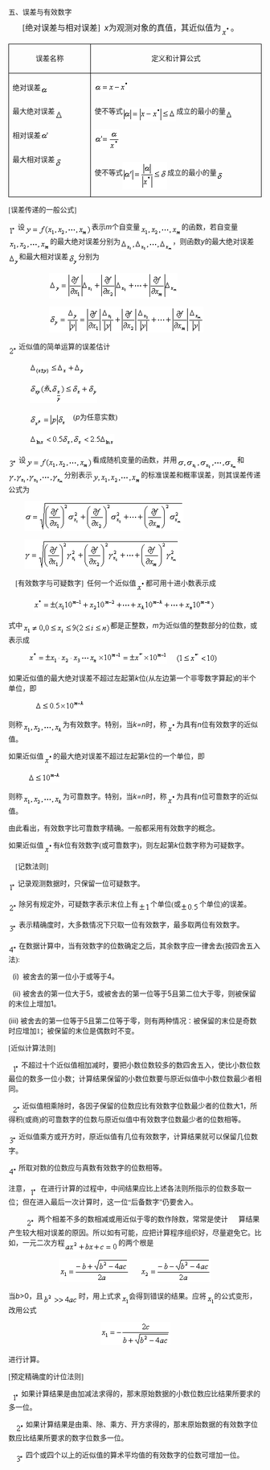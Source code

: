<div class=Section1>
<p class=MsoNormal style='line-height:12.0pt'><span lang=ZH-CN
style='font-family:宋体_GB2312'>五、误差与有效数字</span></p>
<p class=MsoList2 style='margin-left:21.0pt;line-height:12.0pt'><span
lang=EN-US style='font-size:12.0pt;font-family:宋体_GB2312'>[</span><span
lang=ZH-CN style='font-size:12.0pt;font-family:宋体_GB2312'>绝对误差与相对误差</span><span
lang=EN-US style='font-size:12.0pt;font-family:宋体_GB2312'>]&nbsp; </span><i><span
lang=EN-US style='font-size:12.0pt'>x</span></i><span lang=ZH-CN
style='font-size:12.0pt;font-family:宋体_GB2312'>为观测对象的真值，其近似值为</span><sub><span
lang=EN-US style='font-family:宋体_GB2312'><img width=19 height=21
src="res/17e9d95da129bdd93c34fb6cc6aaaa52_5886_files/image002.gif" u1:shapes="_x0000_i1025"
align=absmiddle></span></sub><span lang=ZH-CN style='font-size:12.0pt;
font-family:宋体_GB2312'>。</span></p>
<table class=MsoNormalTable border=1 cellspacing=0 cellpadding=0
 style='border-collapse:collapse;border:none'>
 <tr style='height:24.05pt'>
  <td width=184 valign=top style='width:138.0pt;border:solid windowtext 1.0pt;
  padding:0mm 5.4pt 0mm 5.4pt;height:24.05pt'>
  <p class=MsoNormal align=center style='text-align:center;line-height:200%'><span
  lang=ZH-CN style='font-family:宋体_GB2312'>误差名称</span></p>
  </td>
  <td width=408 valign=top style='width:306.0pt;border:solid windowtext 1.0pt;
  border-left:none;padding:0mm 5.4pt 0mm 5.4pt;height:24.05pt'>
  <p class=MsoNormal align=center style='text-align:center;line-height:200%'><span
  lang=ZH-CN style='font-family:宋体_GB2312'>定义和计算公式</span></p>
  </td>
 </tr>
 <tr>
  <td width=184 valign=top style='width:138.0pt;border:solid windowtext 1.0pt;
  border-top:none;padding:0mm 5.4pt 0mm 5.4pt'>
  <p class=MsoNormal style='line-height:200%'><span lang=ZH-CN
  style='font-family:宋体_GB2312'>绝对误差</span><sub><span lang=EN-US
  style='font-family:宋体_GB2312'><img width=15 height=15
  src="res/17e9d95da129bdd93c34fb6cc6aaaa52_5886_files/image004.gif"
  u1:shapes="_x0000_i1026" align=absmiddle></span></sub></p>
  <p class=MsoNormal style='line-height:200%'><span lang=ZH-CN
  style='font-family:宋体_GB2312'>最大绝对误差</span><sub><span lang=EN-US
  style='font-family:宋体_GB2312'><img width=16 height=18
  src="res/17e9d95da129bdd93c34fb6cc6aaaa52_5886_files/image006.gif"
  u1:shapes="_x0000_i1027" align=absmiddle></span></sub></p>
  <p class=MsoNormal style='line-height:200%'><span lang=ZH-CN
  style='font-family:宋体_GB2312'>相对误差</span><sub><span lang=EN-US
  style='font-family:宋体_GB2312'><img width=17 height=19
  src="res/17e9d95da129bdd93c34fb6cc6aaaa52_5886_files/image008.gif"
  u1:shapes="_x0000_i1028"></span></sub></p>
  <p class=MsoNormal style='line-height:200%'><span lang=ZH-CN
  style='font-family:宋体_GB2312'>最大相对误差</span><sub><span lang=EN-US
  style='font-family:宋体_GB2312'><img width=16 height=20
  src="res/17e9d95da129bdd93c34fb6cc6aaaa52_5886_files/image010.gif"
  u1:shapes="_x0000_i1029" align=absmiddle></span></sub></p>
  </td>
  <td width=408 valign=top style='width:306.0pt;border-top:none;border-left:
  none;border-bottom:solid windowtext 1.0pt;border-right:solid windowtext 1.0pt;
  padding:0mm 5.4pt 0mm 5.4pt'>
  <p class=MsoNormal style='line-height:200%'><sub><span lang=EN-US
  style='font-family:宋体_GB2312'><img width=69 height=21
  src="res/17e9d95da129bdd93c34fb6cc6aaaa52_5886_files/image012.gif"
  u1:shapes="_x0000_i1030"></span></sub></p>
  <p class=MsoNormal style='line-height:200%'><span lang=ZH-CN
  style='font-family:宋体_GB2312'>使不等式</span><sub><span lang=EN-US
  style='font-family:宋体_GB2312'><img width=107 height=29
  src="res/17e9d95da129bdd93c34fb6cc6aaaa52_5886_files/image014.gif"
  u1:shapes="_x0000_i1031" align=absmiddle></span></sub><span lang=ZH-CN
  style='font-family:宋体_GB2312'>成立的最小的量</span><sub><span lang=EN-US
  style='font-family:宋体_GB2312'><img width=16 height=17
  src="res/17e9d95da129bdd93c34fb6cc6aaaa52_5886_files/image016.gif"
  u1:shapes="_x0000_i1032" align=absmiddle></span></sub></p>
  <p class=MsoNormal style='line-height:200%'><sub><span lang=EN-US
  style='font-family:宋体_GB2312'><img width=51 height=41
  src="res/17e9d95da129bdd93c34fb6cc6aaaa52_5886_files/image018.gif"
  u1:shapes="_x0000_i1033"></span></sub></p>
  <p class=MsoNormal style='line-height:200%'><span lang=ZH-CN
  style='font-family:宋体_GB2312'>使不等式</span><sub><span lang=EN-US
  style='font-family:宋体_GB2312'><img width=89 height=55
  src="res/17e9d95da129bdd93c34fb6cc6aaaa52_5886_files/image020.gif"
  u1:shapes="_x0000_i1034" align=absmiddle></span></sub><span lang=ZH-CN
  style='font-family:宋体_GB2312'>成立的最小的量</span><sub><span lang=EN-US
  style='font-family:宋体_GB2312'><img width=15 height=19
  src="res/17e9d95da129bdd93c34fb6cc6aaaa52_5886_files/image022.gif"
  u1:shapes="_x0000_i1035" align=absmiddle></span></sub></p>
  </td>
 </tr>
</table>
<p class=MsoNormal><span lang=EN-US style='font-family:宋体_GB2312'>[</span><span
lang=ZH-CN style='font-family:宋体_GB2312'>误差传递的一般公式</span><span lang=EN-US
style='font-family:宋体_GB2312'>]</span></p>
<p class=MsoNormal><sub><span lang=EN-US style='font-family:宋体_GB2312'><img
width=15 height=20 src="res/17e9d95da129bdd93c34fb6cc6aaaa52_5886_files/image024.gif"
u1:shapes="_x0000_i1047" align=absmiddle></span></sub><span lang=EN-US
style='font-family:宋体_GB2312'>&nbsp;</span><span lang=ZH-CN style='font-family:
宋体_GB2312'>设</span><sub><span lang=EN-US style='font-family:宋体_GB2312'><img
width=133 height=24 src="res/17e9d95da129bdd93c34fb6cc6aaaa52_5886_files/image026.gif"
u1:shapes="_x0000_i1048" align=absmiddle></span></sub><span lang=ZH-CN
style='font-family:宋体_GB2312'>表示</span><i><span lang=EN-US>m</span></i><span
lang=ZH-CN style='font-family:宋体_GB2312'>个自变量</span><sub><span lang=EN-US
style='font-family:宋体_GB2312'><img width=83 height=24
src="res/17e9d95da129bdd93c34fb6cc6aaaa52_5886_files/image028.gif" u1:shapes="_x0000_i1049"
align=absmiddle></span></sub><span lang=ZH-CN style='font-family:宋体_GB2312'>的函数，若自变量</span><sub><span
lang=EN-US style='font-family:宋体_GB2312'><img width=83 height=24
src="res/17e9d95da129bdd93c34fb6cc6aaaa52_5886_files/image030.gif" u1:shapes="_x0000_i1050"
align=absmiddle></span></sub><span lang=ZH-CN style='font-family:宋体_GB2312'>的最大绝对误差分别为</span><sub><span
lang=EN-US style='font-family:宋体_GB2312'><img width=104 height=25
src="res/17e9d95da129bdd93c34fb6cc6aaaa52_5886_files/image032.gif" u1:shapes="_x0000_i1051"
align=absmiddle></span></sub><span lang=ZH-CN style='font-family:宋体_GB2312'>，则函数</span><i><span
lang=EN-US>y</span></i><span lang=ZH-CN style='font-family:宋体_GB2312'>的最大绝对误差</span><sub><span
lang=EN-US style='font-family:宋体_GB2312'><img width=21 height=25
src="res/17e9d95da129bdd93c34fb6cc6aaaa52_5886_files/image034.gif" u1:shapes="_x0000_i1052"
align=absmiddle></span></sub><span lang=ZH-CN style='font-family:宋体_GB2312'>和最大相对误差</span><sub><span
lang=EN-US style='font-family:宋体_GB2312'><img width=20 height=25
src="res/17e9d95da129bdd93c34fb6cc6aaaa52_5886_files/image036.gif" u1:shapes="_x0000_i1053"
align=absmiddle></span></sub><span lang=ZH-CN style='font-family:宋体_GB2312'>分别为</span></p>
<p class=MsoNormal style='layout-grid-mode:char'><span lang=EN-US
style='font-family:宋体_GB2312'>&nbsp;&nbsp;&nbsp;&nbsp;&nbsp;&nbsp;&nbsp;&nbsp;&nbsp;&nbsp;&nbsp;&nbsp;&nbsp;&nbsp;&nbsp;&nbsp;&nbsp;&nbsp;&nbsp;&nbsp;&nbsp;&nbsp;
<sub><img width=256 height=51
src="res/17e9d95da129bdd93c34fb6cc6aaaa52_5886_files/image038.gif" u1:shapes="_x0000_i1054"></sub></span></p>
<p class=MsoNormal><span lang=EN-US style='font-family:宋体_GB2312'>&nbsp;&nbsp;&nbsp;&nbsp;&nbsp;&nbsp;&nbsp;&nbsp;&nbsp;&nbsp;&nbsp;&nbsp;&nbsp;&nbsp;&nbsp;&nbsp;&nbsp;&nbsp;&nbsp;&nbsp;&nbsp;&nbsp;
<sub><img width=308 height=51
src="res/17e9d95da129bdd93c34fb6cc6aaaa52_5886_files/image040.gif" u1:shapes="_x0000_i1055"></sub></span></p>
<p class=MsoNormal><sub><span lang=EN-US style='font-family:宋体_GB2312'><img
width=17 height=20 src="res/17e9d95da129bdd93c34fb6cc6aaaa52_5886_files/image042.gif"
u1:shapes="_x0000_i1056" align=absmiddle></span></sub><span lang=EN-US
style='font-family:宋体_GB2312'>&nbsp;</span><span lang=ZH-CN style='font-family:
宋体_GB2312'>近似值的简单运算的误差估计</span></p>
<p class=MsoNormal><span lang=EN-US style='font-family:宋体_GB2312'>&nbsp;&nbsp;&nbsp;&nbsp;&nbsp;&nbsp;&nbsp;&nbsp;&nbsp;&nbsp;&nbsp;
<sub><img width=109 height=25
src="res/17e9d95da129bdd93c34fb6cc6aaaa52_5886_files/image044.gif" u1:shapes="_x0000_i1057"></sub></span></p>
<p class=MsoNormal><span lang=EN-US style='font-family:宋体_GB2312'>&nbsp;&nbsp;&nbsp;&nbsp;&nbsp;&nbsp;&nbsp;&nbsp;&nbsp;&nbsp;&nbsp;
<sub><img width=135 height=39
src="res/17e9d95da129bdd93c34fb6cc6aaaa52_5886_files/image046.gif" u1:shapes="_x0000_i1058"></sub></span></p>
<p class=MsoNormal><span lang=EN-US style='font-family:宋体_GB2312'>&nbsp;&nbsp;&nbsp;&nbsp;&nbsp;&nbsp;&nbsp;&nbsp;&nbsp;&nbsp;&nbsp;
<sub><img width=73 height=27
src="res/17e9d95da129bdd93c34fb6cc6aaaa52_5886_files/image048.gif" u1:shapes="_x0000_i1059"
align=absmiddle></sub>&nbsp;&nbsp;&nbsp;&nbsp;(</span><i><span lang=EN-US>p</span></i><span
lang=ZH-CN style='font-family:宋体_GB2312'>为任意实数</span><span lang=EN-US
style='font-family:宋体_GB2312'>)</span></p>
<p class=MsoNormal><span lang=EN-US style='font-family:宋体_GB2312'>&nbsp;&nbsp;&nbsp;&nbsp;&nbsp;&nbsp;&nbsp;&nbsp;&nbsp;&nbsp;&nbsp;
<sub><img width=169 height=24
src="res/17e9d95da129bdd93c34fb6cc6aaaa52_5886_files/image050.gif" u1:shapes="_x0000_i1060"></sub></span></p>
<p class=MsoNormal><sub><span lang=EN-US style='font-family:宋体_GB2312'><img
width=17 height=21 src="res/17e9d95da129bdd93c34fb6cc6aaaa52_5886_files/image052.gif"
u1:shapes="_x0000_i1061" align=absmiddle></span></sub><span lang=EN-US
style='font-family:宋体_GB2312'>&nbsp;</span><span lang=ZH-CN style='font-family:
宋体_GB2312'>设</span><sub><span lang=EN-US style='font-family:宋体_GB2312'><img
width=133 height=24 src="res/17e9d95da129bdd93c34fb6cc6aaaa52_5886_files/image053.gif"
u1:shapes="_x0000_i1062" align=absmiddle></span></sub><span lang=ZH-CN
style='font-family:宋体_GB2312'>看成随机变量的函数，并用</span><sub><span lang=EN-US
style='font-family:宋体_GB2312'><img width=120 height=25
src="res/17e9d95da129bdd93c34fb6cc6aaaa52_5886_files/image055.gif" u1:shapes="_x0000_i1063"
align=absmiddle></span></sub><span lang=ZH-CN style='font-family:宋体_GB2312'>和</span><sub><span
lang=EN-US style='font-family:宋体_GB2312'><img width=111 height=25
src="res/17e9d95da129bdd93c34fb6cc6aaaa52_5886_files/image057.gif" u1:shapes="_x0000_i1064"
align=absmiddle></span></sub><span lang=ZH-CN style='font-family:宋体_GB2312'>分别表示</span><sub><span
lang=EN-US style='font-family:宋体_GB2312'><img width=97 height=25
src="res/17e9d95da129bdd93c34fb6cc6aaaa52_5886_files/image059.gif" u1:shapes="_x0000_i1065"
align=absmiddle></span></sub><span lang=ZH-CN style='font-family:宋体_GB2312'>的标准误差和概率误差，则其误差传递公式为</span></p>
<p class=MsoNormal><span lang=EN-US style='font-family:宋体_GB2312'>&nbsp;&nbsp;&nbsp;&nbsp;&nbsp;&nbsp;&nbsp;&nbsp;
<sub><img width=317 height=59
src="res/17e9d95da129bdd93c34fb6cc6aaaa52_5886_files/image061.gif" u1:shapes="_x0000_i1066"></sub></span></p>
<p class=MsoNormal><span lang=EN-US style='font-family:宋体_GB2312'>&nbsp;&nbsp;&nbsp;&nbsp;&nbsp;&nbsp;&nbsp;&nbsp;
<sub><img width=308 height=59
src="res/17e9d95da129bdd93c34fb6cc6aaaa52_5886_files/image063.gif" u1:shapes="_x0000_i1067"></sub></span></p>
<p class=MsoNormal><span lang=EN-US style='font-family:宋体_GB2312'>&nbsp;&nbsp;&nbsp;
[</span><span lang=ZH-CN style='font-family:宋体_GB2312'>有效数字与可疑数字</span><span
lang=EN-US style='font-family:宋体_GB2312'>]&nbsp; </span><span lang=ZH-CN
style='font-family:宋体_GB2312'>任何一个近似值</span><sub><span lang=EN-US
style='font-family:宋体_GB2312'><img width=19 height=21
src="res/17e9d95da129bdd93c34fb6cc6aaaa52_5886_files/image065.gif" u1:shapes="_x0000_i1068"
align=absmiddle></span></sub><span lang=ZH-CN style='font-family:宋体_GB2312'>都可用十进小数表示成</span></p>
<p class=MsoNormal><span lang=EN-US style='font-family:宋体_GB2312'>&nbsp;&nbsp;&nbsp;&nbsp;&nbsp;&nbsp;&nbsp;&nbsp;&nbsp;&nbsp;&nbsp;&nbsp;&nbsp;
<sub><img width=363 height=25
src="res/17e9d95da129bdd93c34fb6cc6aaaa52_5886_files/image067.gif" u1:shapes="_x0000_i1069"></sub></span></p>
<p class=MsoNormal><span lang=ZH-CN style='font-family:宋体_GB2312'>式中</span><sub><span
lang=EN-US style='font-family:宋体_GB2312'><img width=175 height=24
src="res/17e9d95da129bdd93c34fb6cc6aaaa52_5886_files/image069.gif" u1:shapes="_x0000_i1070"
align=absmiddle></span></sub><span lang=ZH-CN style='font-family:宋体_GB2312'>都是正整数，</span><i><span
lang=EN-US>m</span></i><span lang=ZH-CN style='font-family:宋体_GB2312'>为近似值的整数部分的位数，或表示成</span></p>
<p class=MsoNormal><span lang=EN-US style='font-family:宋体_GB2312'>&nbsp;&nbsp;&nbsp;&nbsp;&nbsp;&nbsp;&nbsp;&nbsp;&nbsp;&nbsp;
<sub><img width=277 height=25
src="res/17e9d95da129bdd93c34fb6cc6aaaa52_5886_files/image071.gif" u1:shapes="_x0000_i1071"></sub>&nbsp;&nbsp;&nbsp;&nbsp;&nbsp;<sub><img
width=85 height=24 src="res/17e9d95da129bdd93c34fb6cc6aaaa52_5886_files/image073.gif"
u1:shapes="_x0000_i1072"></sub></span></p>
<p class=MsoNormal style='layout-grid-mode:char'><span lang=ZH-CN
style='font-family:宋体_GB2312'>如果近似值的最大绝对误差不超过左起第</span><i><span lang=EN-US>k</span></i><span
lang=ZH-CN style='font-family:宋体_GB2312'>位</span><span lang=EN-US
style='font-family:宋体_GB2312'>(</span><span lang=ZH-CN style='font-family:宋体_GB2312'>从左边第一个非零数字算起</span><span
lang=EN-US style='font-family:宋体_GB2312'>)</span><span lang=ZH-CN
style='font-family:宋体_GB2312'>的半个单位，即</span></p>
<p class=MsoNormal style='layout-grid-mode:char'><span lang=EN-US
style='font-family:宋体_GB2312'>&nbsp;&nbsp;&nbsp;&nbsp;&nbsp;&nbsp;&nbsp;&nbsp;&nbsp;&nbsp;&nbsp;&nbsp;&nbsp;&nbsp;
<sub><img width=99 height=21
src="res/17e9d95da129bdd93c34fb6cc6aaaa52_5886_files/image075.gif" u1:shapes="_x0000_i1073"></sub></span></p>
<p class=MsoNormal style='layout-grid-mode:char'><span lang=ZH-CN
style='font-family:宋体_GB2312'>则称</span><sub><span lang=EN-US style='font-family:
宋体_GB2312'><img width=80 height=24
src="res/17e9d95da129bdd93c34fb6cc6aaaa52_5886_files/image077.gif" u1:shapes="_x0000_i1074"
align=absmiddle></span></sub><span lang=ZH-CN style='font-family:宋体_GB2312'>为有效数字。特别，当</span><i><span
lang=EN-US>k=n</span></i><span lang=ZH-CN style='font-family:宋体_GB2312'>时，称</span><sub><span
lang=EN-US style='font-family:宋体_GB2312'><img width=19 height=21
src="res/17e9d95da129bdd93c34fb6cc6aaaa52_5886_files/image079.gif" u1:shapes="_x0000_i1075"
align=absmiddle></span></sub><span lang=ZH-CN style='font-family:宋体_GB2312'>为具有</span><i><span
lang=EN-US>n</span></i><span lang=ZH-CN style='font-family:宋体_GB2312'>位有效数字的近似值。</span></p>
<p class=MsoNormal style='layout-grid-mode:char'><span lang=ZH-CN
style='font-family:宋体_GB2312'>如果近似值</span><sub><span lang=EN-US
style='font-family:宋体_GB2312'><img width=19 height=21
src="res/17e9d95da129bdd93c34fb6cc6aaaa52_5886_files/image081.gif" u1:shapes="_x0000_i1076"
align=absmiddle></span></sub><span lang=ZH-CN style='font-family:宋体_GB2312'>的最大绝对误差不超过左起第</span><i><span
lang=EN-US>k</span></i><span lang=ZH-CN style='font-family:宋体_GB2312'>位的一个单位，即</span></p>
<p class=MsoNormal style='layout-grid-mode:char'><span lang=EN-US
style='font-family:宋体_GB2312'>&nbsp;&nbsp;&nbsp;&nbsp;&nbsp;&nbsp;&nbsp;&nbsp;&nbsp;&nbsp;
<sub><img width=65 height=21
src="res/17e9d95da129bdd93c34fb6cc6aaaa52_5886_files/image083.gif" u1:shapes="_x0000_i1077"></sub></span></p>
<p class=MsoNormal style='layout-grid-mode:char'><span lang=ZH-CN
style='font-family:宋体_GB2312'>则称</span><sub><span lang=EN-US style='font-family:
宋体_GB2312'><img width=80 height=24
src="res/17e9d95da129bdd93c34fb6cc6aaaa52_5886_files/image084.gif" u1:shapes="_x0000_i1078"
align=absmiddle></span></sub><span lang=ZH-CN style='font-family:宋体_GB2312'>为可靠数字。特别，当</span><i><span
lang=EN-US>k=n</span></i><span lang=ZH-CN style='font-family:宋体_GB2312'>时，称</span><sub><span
lang=EN-US style='font-family:宋体_GB2312'><img width=19 height=21
src="res/17e9d95da129bdd93c34fb6cc6aaaa52_5886_files/image085.gif" u1:shapes="_x0000_i1079"
align=absmiddle></span></sub><span lang=ZH-CN style='font-family:宋体_GB2312'>为具有</span><i><span
lang=EN-US>n</span></i><span lang=ZH-CN style='font-family:宋体_GB2312'>位可靠数字的近似值。</span></p>
<p class=MsoNormal style='layout-grid-mode:char'><span lang=ZH-CN
style='font-family:宋体_GB2312'>由此看出，有效数字比可靠数字精确。一般都采用有效数字的概念。</span></p>
<p class=MsoNormal style='layout-grid-mode:char'><span lang=ZH-CN
style='font-family:宋体_GB2312'>如果近似值</span><sub><span lang=EN-US
style='font-family:宋体_GB2312'><img width=19 height=21
src="res/17e9d95da129bdd93c34fb6cc6aaaa52_5886_files/image086.gif" u1:shapes="_x0000_i1080"
align=absmiddle></span></sub><span lang=ZH-CN style='font-family:宋体_GB2312'>有</span><i><span
lang=EN-US>k</span></i><span lang=ZH-CN style='font-family:宋体_GB2312'>位有效数字</span><span
lang=EN-US style='font-family:宋体_GB2312'>(</span><span lang=ZH-CN
style='font-family:宋体_GB2312'>或可靠数字</span><span lang=EN-US style='font-family:
宋体_GB2312'>)</span><span lang=ZH-CN style='font-family:宋体_GB2312'>，则左起第</span><i><span
lang=EN-US>k</span></i><span lang=ZH-CN style='font-family:宋体_GB2312'>位数字称为可疑数字。</span></p>
<p class=MsoNormal style='layout-grid-mode:char'><span lang=EN-US
style='font-family:宋体_GB2312'>&nbsp;&nbsp;&nbsp; [</span><span lang=ZH-CN
style='font-family:宋体_GB2312'>记数法则</span><span lang=EN-US style='font-family:
宋体_GB2312'>]</span></p>
<p class=MsoNormal style='layout-grid-mode:char'><sub><span lang=EN-US
style='font-family:宋体_GB2312'><img width=15 height=20
src="res/17e9d95da129bdd93c34fb6cc6aaaa52_5886_files/image088.gif" u1:shapes="_x0000_i1081"
align=absmiddle></span></sub><span lang=EN-US style='font-family:宋体_GB2312'>&nbsp;</span><span
lang=ZH-CN style='font-family:宋体_GB2312'>记录观测数据时，只保留一位可疑数字。</span></p>
<p class=MsoNormal style='layout-grid-mode:char'><sub><span lang=EN-US
style='font-family:宋体_GB2312'><img width=17 height=20
src="res/17e9d95da129bdd93c34fb6cc6aaaa52_5886_files/image090.gif" u1:shapes="_x0000_i1082"
align=absmiddle></span></sub><span lang=EN-US style='font-family:宋体_GB2312'>&nbsp;</span><span
lang=ZH-CN style='font-family:宋体_GB2312'>除另有规定外，可疑数字表示末位上有</span><sub><span
lang=EN-US style='font-family:宋体_GB2312'><img width=24 height=17
src="res/17e9d95da129bdd93c34fb6cc6aaaa52_5886_files/image092.gif" u1:shapes="_x0000_i1083"
align=absmiddle></span></sub><span lang=ZH-CN style='font-family:宋体_GB2312'>个单位</span><span
lang=EN-US style='font-family:宋体_GB2312'>(</span><span lang=ZH-CN
style='font-family:宋体_GB2312'>或</span><sub><span lang=EN-US style='font-family:
宋体_GB2312'><img width=37 height=19
src="res/17e9d95da129bdd93c34fb6cc6aaaa52_5886_files/image094.gif" u1:shapes="_x0000_i1084"
align=absmiddle></span></sub><span lang=ZH-CN style='font-family:宋体_GB2312'>个单位</span><span
lang=EN-US style='font-family:宋体_GB2312'>)</span><span lang=ZH-CN
style='font-family:宋体_GB2312'>的误差。</span></p>
<p class=MsoNormal style='layout-grid-mode:char'><sub><span lang=EN-US
style='font-family:宋体_GB2312'><img width=17 height=21
src="res/17e9d95da129bdd93c34fb6cc6aaaa52_5886_files/image096.gif" u1:shapes="_x0000_i1085"
align=absmiddle></span></sub><span lang=EN-US style='font-family:宋体_GB2312'>&nbsp;</span><span
lang=ZH-CN style='font-family:宋体_GB2312'>表示精确度时，大多数情况下只取一位有效数字，最多取两位有效数字。</span></p>
<p class=MsoNormal style='layout-grid-mode:char'><sub><span lang=EN-US
style='font-family:宋体_GB2312'><img width=17 height=20
src="res/17e9d95da129bdd93c34fb6cc6aaaa52_5886_files/image098.gif" u1:shapes="_x0000_i1086"
align=absmiddle></span></sub><span lang=EN-US style='font-family:宋体_GB2312'>&nbsp;</span><span
lang=ZH-CN style='font-family:宋体_GB2312'>在数据计算中，当有效数字的位数确定之后，其余数字应一律舍去</span><span
lang=EN-US style='font-family:宋体_GB2312'>(</span><span lang=ZH-CN
style='font-family:宋体_GB2312'>按四舍五入法</span><span lang=EN-US style='font-family:
宋体_GB2312'>):</span></p>
<p class=MsoNormal style='layout-grid-mode:char'><span lang=EN-US>&nbsp; (i)</span><span
lang=EN-US style='font-family:宋体_GB2312'>&nbsp; </span><span lang=ZH-CN
style='font-family:宋体_GB2312'>被舍去的第一位小于或等于</span><span lang=EN-US>4</span><span
lang=ZH-CN style='font-family:宋体_GB2312'>。</span></p>
<p class=MsoNormal style='layout-grid-mode:char'><span lang=EN-US>&nbsp; (ii)</span><span
lang=EN-US style='font-family:宋体_GB2312'> </span><span lang=ZH-CN
style='font-family:宋体_GB2312'>被舍去的第一位大于</span><span lang=EN-US>5</span><span
lang=ZH-CN style='font-family:宋体_GB2312'>，或被舍去的第一位等于</span><span lang=EN-US>5</span><span
lang=ZH-CN style='font-family:宋体_GB2312'>且第二位大于零，则被保留的末位上增加</span><span
lang=EN-US>1</span><span lang=ZH-CN style='font-family:宋体_GB2312'>。</span></p>
<p class=MsoNormal style='layout-grid-mode:char'><span lang=EN-US>(iii)</span><span
lang=EN-US style='font-family:宋体_GB2312'> </span><span lang=ZH-CN
style='font-family:宋体_GB2312'>被舍去的第一位等于</span><span lang=EN-US>5</span><span
lang=ZH-CN style='font-family:宋体_GB2312'>且第二位等于零，则有两种情况∶被保留的末位是奇数时应增加</span><span
lang=EN-US style='font-family:宋体_GB2312'>1</span><span lang=ZH-CN
style='font-family:宋体_GB2312'>；被保留的末位是偶数时不变。</span></p>
<p class=MsoNormal style='layout-grid-mode:char'><span lang=EN-US
style='font-family:宋体_GB2312'>[</span><span lang=ZH-CN style='font-family:宋体_GB2312'>近似计算法则</span><span
lang=EN-US style='font-family:宋体_GB2312'>]</span></p>
<p class=MsoNormal style='layout-grid-mode:char'><span lang=EN-US
style='font-family:宋体_GB2312'>&nbsp; <sub><img width=15 height=20
src="res/17e9d95da129bdd93c34fb6cc6aaaa52_5886_files/image100.gif" u1:shapes="_x0000_i1087"
align=absmiddle></sub>&nbsp;</span><span lang=ZH-CN style='font-family:宋体_GB2312'>不超过十个近似值相加减时，要把小数位数较多的数四舍五入，使比小数位数最位的数多一位小数；计算结果保留的小数位数要与原近似值中小数位数最少者相同。</span></p>
<p class=MsoNormal style='layout-grid-mode:char'><span lang=EN-US
style='font-family:宋体_GB2312'>&nbsp; <sub><img width=17 height=20
src="res/17e9d95da129bdd93c34fb6cc6aaaa52_5886_files/image102.gif" u1:shapes="_x0000_i1088"
align=absmiddle></sub>&nbsp;</span><span lang=ZH-CN style='font-family:宋体_GB2312'>近似值相乘除时，各因子保留的位数应比有效数字位数最少者的位数大</span><span
lang=EN-US>1</span><span lang=ZH-CN style='font-family:宋体_GB2312'>，所得积</span><span
lang=EN-US style='font-family:宋体_GB2312'>(</span><span lang=ZH-CN
style='font-family:宋体_GB2312'>或商</span><span lang=EN-US style='font-family:
宋体_GB2312'>)</span><span lang=ZH-CN style='font-family:宋体_GB2312'>的可靠数字的位数与原近似值中有效数字位数最少者的位数相等。</span></p>
<p class=MsoNormal style='layout-grid-mode:char'><sub><span lang=EN-US
style='font-family:宋体_GB2312'><img width=17 height=21
src="res/17e9d95da129bdd93c34fb6cc6aaaa52_5886_files/image104.gif" u1:shapes="_x0000_i1089"
align=absmiddle></span></sub><span lang=EN-US style='font-family:宋体_GB2312'>&nbsp;</span><span
lang=ZH-CN style='font-family:宋体_GB2312'>近似值乘方或开方时，原近似值有几位有效数字，计算结果就可以保留几位数字。</span></p>
<p class=MsoNormal style='layout-grid-mode:char'><sub><span lang=EN-US
style='font-family:宋体_GB2312'><img width=17 height=20
src="res/17e9d95da129bdd93c34fb6cc6aaaa52_5886_files/image106.gif" u1:shapes="_x0000_i1090"
align=absmiddle></span></sub><span lang=EN-US style='font-family:宋体_GB2312'>&nbsp;</span><span
lang=ZH-CN style='font-family:宋体_GB2312'>所取对数的位数应与真数有效数字的位数相等。</span></p>
<p class=MsoNormal style='layout-grid-mode:char'><span lang=ZH-CN
style='font-family:宋体_GB2312'>注意，</span><sub><span lang=EN-US style='font-family:
宋体_GB2312'><img width=15 height=20
src="res/17e9d95da129bdd93c34fb6cc6aaaa52_5886_files/image108.gif" u1:shapes="_x0000_i1091"
align=absmiddle></span></sub><span lang=EN-US style='font-family:宋体_GB2312'>&nbsp;
</span><span lang=ZH-CN style='font-family:宋体_GB2312'>在进行计算的过程中，中间结果应比上述各法则所指示的位数多取一位；但在进入最后一次计算时，这一位“后备数字”仍要舍入。</span></p>
<p class=MsoNormal style='layout-grid-mode:char'><span lang=EN-US
style='font-family:宋体_GB2312'>&nbsp;&nbsp;&nbsp;&nbsp;&nbsp;&nbsp;&nbsp;&nbsp;&nbsp;
<sub><img width=17 height=20
src="res/17e9d95da129bdd93c34fb6cc6aaaa52_5886_files/image110.gif" u1:shapes="_x0000_i1092"
align=absmiddle></sub>&nbsp;&nbsp;</span><span lang=ZH-CN style='font-family:
宋体_GB2312'>两个相差不多的数相减或用近似于零的数作除数，常常是使计</span><span lang=EN-US style='font-family:
宋体_GB2312'>&nbsp;&nbsp;&nbsp;&nbsp;&nbsp; </span><span lang=ZH-CN
style='font-family:宋体_GB2312'>算结果产生较大相对误差的原因。所以如有可能，应把计算程序组织好，尽量避免它。比如，一元二次方程</span><sub><span
lang=EN-US style='font-family:宋体_GB2312'><img width=107 height=21
src="res/17e9d95da129bdd93c34fb6cc6aaaa52_5886_files/image112.gif" u1:shapes="_x0000_i1093"
align=absmiddle></span></sub><span lang=ZH-CN style='font-family:宋体_GB2312'>的两个根是</span></p>
<p class=MsoNormal align=center style='text-align:center;layout-grid-mode:char'><sub><span
lang=EN-US style='font-family:宋体_GB2312'><img width=140 height=47
src="res/17e9d95da129bdd93c34fb6cc6aaaa52_5886_files/image114.gif" u1:shapes="_x0000_i1094"></span></sub><span
lang=EN-US style='font-family:宋体_GB2312'>&nbsp;&nbsp;&nbsp;&nbsp;&nbsp; <sub><img
width=141 height=47 src="res/17e9d95da129bdd93c34fb6cc6aaaa52_5886_files/image116.gif"
u1:shapes="_x0000_i1095"></sub></span></p>
<p class=MsoNormal style='layout-grid-mode:char'><span lang=ZH-CN
style='font-family:宋体_GB2312'>当</span><i><span lang=EN-US>b</span></i><span
lang=EN-US>&gt;0</span><span lang=ZH-CN style='font-family:宋体_GB2312'>，且</span><sub><span
lang=EN-US style='font-family:宋体_GB2312'><img width=71 height=21
src="res/17e9d95da129bdd93c34fb6cc6aaaa52_5886_files/image118.gif" u1:shapes="_x0000_i1096"
align=absmiddle></span></sub><span lang=ZH-CN style='font-family:宋体_GB2312'>时，用上式求</span><sub><span
lang=EN-US style='font-family:宋体_GB2312'><img width=16 height=23
src="res/17e9d95da129bdd93c34fb6cc6aaaa52_5886_files/image120.gif" u1:shapes="_x0000_i1097"
align=absmiddle></span></sub><span lang=ZH-CN style='font-family:宋体_GB2312'>会得到错误的结果。应将</span><sub><span
lang=EN-US style='font-family:宋体_GB2312'><img width=16 height=23
src="res/17e9d95da129bdd93c34fb6cc6aaaa52_5886_files/image122.gif" u1:shapes="_x0000_i1098"
align=absmiddle></span></sub><span lang=ZH-CN style='font-family:宋体_GB2312'>的公式变形，改用公式</span></p>
<p class=MsoNormal align=center style='text-align:center;layout-grid-mode:char'><sub><span
lang=EN-US style='font-family:宋体_GB2312'><img width=139 height=47
src="res/17e9d95da129bdd93c34fb6cc6aaaa52_5886_files/image124.gif" u1:shapes="_x0000_i1099"></span></sub></p>
<p class=MsoNormal style='layout-grid-mode:char'><span lang=ZH-CN
style='font-family:宋体_GB2312'>进行计算。</span></p>
<p class=MsoNormal style='layout-grid-mode:char'><span lang=EN-US
style='font-family:宋体_GB2312'>[</span><span lang=ZH-CN style='font-family:宋体_GB2312'>预定精确度的计位法则</span><span
lang=EN-US style='font-family:宋体_GB2312'>]</span></p>
<p class=MsoNormal style='layout-grid-mode:char'><span lang=EN-US
style='font-family:宋体_GB2312'>&nbsp; <sub><img width=15 height=20
src="res/17e9d95da129bdd93c34fb6cc6aaaa52_5886_files/image126.gif" u1:shapes="_x0000_i1100"
align=absmiddle></sub>&nbsp;</span><span lang=ZH-CN style='font-family:宋体_GB2312'>如果计算结果是由加减法求得的，那末原始数据的小数位数应比结果所要求的多一位。</span></p>
<p class=MsoNormal style='layout-grid-mode:char'><span lang=EN-US
style='font-family:宋体_GB2312'>&nbsp;&nbsp;&nbsp; <sub><img width=17 height=20
src="res/17e9d95da129bdd93c34fb6cc6aaaa52_5886_files/image128.gif" u1:shapes="_x0000_i1101"
align=absmiddle></sub>&nbsp;</span><span lang=ZH-CN style='font-family:宋体_GB2312'>如果计算结果是由乘、除、乘方、开方求得的，那末原始数据的有效数字位数应比结果所要求的数字位数多一位。</span></p>
<p class=MsoNormal style='layout-grid-mode:char'><span lang=EN-US
style='font-family:宋体_GB2312'>&nbsp;&nbsp;&nbsp; <sub><img width=17 height=21
src="res/17e9d95da129bdd93c34fb6cc6aaaa52_5886_files/image130.gif" u1:shapes="_x0000_i1102"
align=absmiddle></sub>&nbsp;</span><span lang=ZH-CN style='font-family:宋体_GB2312'>四个或四个以上的近似值的算术平均值的有效数字的位数可增加一位。</span></p>
</div>